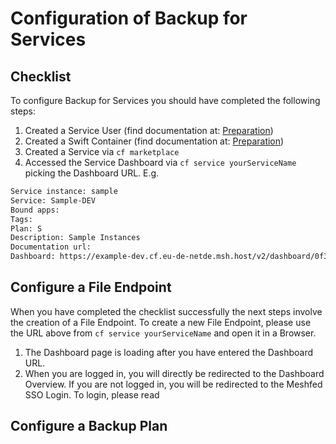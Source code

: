 # Configuration of Backup for Services

## Checklist

To configure Backup for Services you should have completed the following steps:

1. Created a Service User \(find documentation at: [Preparation](/paas/services/backup/preparation.md)\)
2. Created a Swift Container \(find documentation at: [Preparation](/paas/services/backup/preparation.md)\)
3. Created a Service via `cf marketplace`
4. Accessed the Service Dashboard via `cf service yourServiceName` picking the Dashboard URL. E.g. 
```bash
Service instance: sample
Service: Sample-DEV
Bound apps: 
Tags: 
Plan: S
Description: Sample Instances
Documentation url: 
Dashboard: https://example-dev.cf.eu-de-netde.msh.host/v2/dashboard/0f377a9a-7f4e-4965-b226-04c05d493db9
```

## Configure a File Endpoint
When you have completed the checklist successfully the next steps involve the creation of a File Endpoint. To create a new File Endpoint, please use the URL above from `cf service yourServiceName` and open it in a Browser. 

1. The Dashboard page is loading after you have entered the Dashboard URL. 
2. When you are logged in, you will directly be redirected to the Dashboard Overview. If you are not logged in, you will be redirected to the Meshfed SSO Login. To login, please read 


## Configure a Backup Plan



